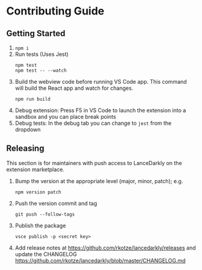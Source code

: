 # Contributing Guide

## Getting Started

1. `npm i`
1. Run tests (Uses Jest)
   ```
   npm test
   npm test -- --watch
   ```
1. Build the webview code before running VS Code app. This command will build the React app and watch for changes.
   ```
   npm run build
   ```
1. Debug extension:
   Press F5 in VS Code to launch the extension into a sandbox and you can place break points
1. Debug tests: In the debug tab you can change to `jest` from the dropdown

## Releasing

This section is for maintainers with push access to LanceDarkly on the extension marketplace.

1. Bump the version at the appropriate level (major, minor, patch); e.g.
   ```
   npm version patch
   ```
1. Push the version commit and tag
   ```
   git push --follow-tags
   ```
1. Publish the package
   ```
   vsce publish -p <secret key>
   ```
1. Add release notes at https://github.com/rkotze/lancedarkly/releases and update the CHANGELOG https://github.com/rkotze/lancedarkly/blob/master/CHANGELOG.md
